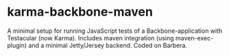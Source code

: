 karma-backbone-maven
====================

A minimal setup for running JavaScript tests of a Backbone-application with Testacular (now Karma). Includes maven integration (using maven-exec-plugin) and a minimal Jetty/Jersey backend. Coded on Barbera.